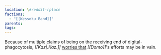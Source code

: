 ```yaml
---
location: \#reddit-rplace
factions:
  - "[[Kessoku Band]]"
parents: 
tags: 
---
```

Because of multiple claims of being on the receiving end of digital-phagocytosis, *[[Kaz|.Kaz.]]* [worries that](https://discord.com/channels/1093664259273130084/1131230952119615600/1131578264129916968) *[[Domo]]*'s efforts may be in vain.
